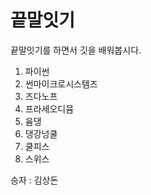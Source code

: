 # 끝말잇기



끝말잇기를 하면서 깃을 배워봅시다.



1. 파이썬
2. 썬마이크로시스템즈
3. 즈다노프
4. 프라세오디뮴
5. 윰댕
6. 댕강넝쿨
7. 쿨피스
8. 스위스



승자 : 김상돈